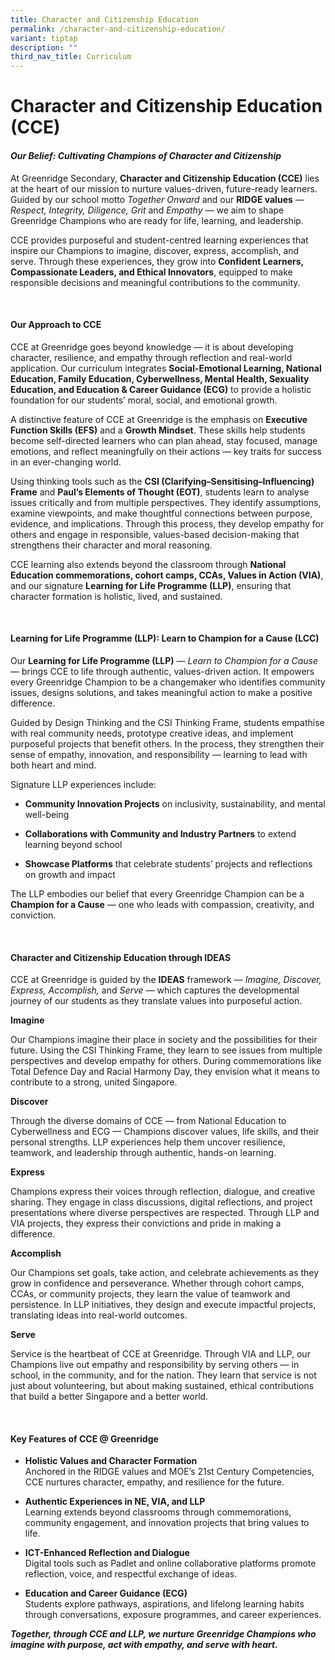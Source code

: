 ```yaml
---
title: Character and Citizenship Education
permalink: /character-and-citizenship-education/
variant: tiptap
description: ""
third_nav_title: Curriculum
---
```

<h1><strong>Character and Citizenship Education (CCE)</strong>&nbsp;</h1>
<h4><strong><em>Our Belief: Cultivating Champions of Character and Citizenship</em></strong>&nbsp;</h4>
<p>At Greenridge Secondary, <strong>Character and Citizenship Education (CCE)</strong> lies
at the heart of our mission to nurture values-driven, future-ready learners.
Guided by our school motto <em>Together Onward</em> and our <strong>RIDGE values</strong> — <em>Respect, Integrity, Diligence, Grit</em> and <em>Empathy</em> —
we aim to shape Greenridge Champions who are ready for life, learning,
and leadership.&nbsp;</p>
<p>CCE provides purposeful and student-centred learning experiences that
inspire our Champions to imagine, discover, express, accomplish, and serve.
Through these experiences, they grow into <strong>Confident Learners, Compassionate Leaders, and Ethical Innovators</strong>,
equipped to make responsible decisions and meaningful contributions to
the community.&nbsp;</p>
<p>&nbsp;</p>
<h4><strong>Our Approach to CCE</strong>&nbsp;</h4>
<p>CCE at Greenridge goes beyond knowledge — it is about developing character,
resilience, and empathy through reflection and real-world application.
Our curriculum integrates <strong>Social-Emotional Learning, National Education, Family Education, Cyberwellness, Mental Health, Sexuality Education, and Education &amp; Career Guidance (ECG)</strong> to
provide a holistic foundation for our students’ moral, social, and emotional
growth.&nbsp;</p>
<p>A distinctive feature of CCE at Greenridge is the emphasis on <strong>Executive Function Skills (EFS)</strong> and
a <strong>Growth Mindset</strong>. These skills help students become self-directed
learners who can plan ahead, stay focused, manage emotions, and reflect
meaningfully on their actions — key traits for success in an ever-changing
world.&nbsp;</p>
<p>Using thinking tools such as the <strong>CSI (Clarifying–Sensitising–Influencing) Frame</strong> and <strong>Paul’s Elements of Thought (EOT)</strong>,
students learn to analyse issues critically and from multiple perspectives.
They identify assumptions, examine viewpoints, and make thoughtful connections
between purpose, evidence, and implications. Through this process, they
develop empathy for others and engage in responsible, values-based decision-making
that strengthens their character and moral reasoning.&nbsp;</p>
<p>CCE learning also extends beyond the classroom through <strong>National Education commemorations, cohort camps, CCAs, Values in Action (VIA)</strong>,
and our signature <strong>Learning for Life Programme (LLP)</strong>, ensuring
that character formation is holistic, lived, and sustained.&nbsp;</p>
<p>&nbsp;</p>
<h4><strong>Learning for Life Programme (LLP): Learn to Champion for a Cause (LCC)</strong>&nbsp;</h4>
<p>Our <strong>Learning for Life Programme (LLP)</strong> — <em>Learn to Champion for a Cause</em> —
brings CCE to life through authentic, values-driven action. It empowers
every Greenridge Champion to be a changemaker who identifies community
issues, designs solutions, and takes meaningful action to make a positive
difference.&nbsp;</p>
<p>Guided by Design Thinking and the CSI Thinking Frame, students empathise
with real community needs, prototype creative ideas, and implement purposeful
projects that benefit others. In the process, they strengthen their sense
of empathy, innovation, and responsibility — learning to lead with both
heart and mind.&nbsp;</p>
<p>Signature LLP experiences include:&nbsp;</p>
<ul>
<li>
<p><strong>Community Innovation Projects</strong> on inclusivity, sustainability,
and mental well-being&nbsp;</p>
</li>
</ul>
<ul>
<li>
<p><strong>Collaborations with Community and Industry Partners</strong> to
extend learning beyond school&nbsp;</p>
</li>
</ul>
<ul>
<li>
<p><strong>Showcase Platforms</strong> that celebrate students’ projects and
reflections on growth and impact&nbsp;</p>
</li>
</ul>
<p>The LLP embodies our belief that every Greenridge Champion can be a <strong>Champion for a Cause</strong> —
one who leads with compassion, creativity, and conviction.&nbsp;</p>
<p>&nbsp;</p>
<h4><strong>Character and Citizenship Education through IDEAS</strong>&nbsp;</h4>
<p>CCE at Greenridge is guided by the <strong>IDEAS</strong> framework — <em>Imagine, Discover, Express, Accomplish,</em> and <em>Serve</em> —
which captures the developmental journey of our students as they translate
values into purposeful action.&nbsp;</p>
<p><strong>Imagine</strong>&nbsp;</p>
<p>Our Champions imagine their place in society and the possibilities for
their future. Using the CSI Thinking Frame, they learn to see issues from
multiple perspectives and develop empathy for others. During commemorations
like Total Defence Day and Racial Harmony Day, they envision what it means
to contribute to a strong, united Singapore.&nbsp;</p>
<p><strong>Discover</strong>&nbsp;</p>
<p>Through the diverse domains of CCE — from National Education to Cyberwellness
and ECG — Champions discover values, life skills, and their personal strengths.
LLP experiences help them uncover resilience, teamwork, and leadership
through authentic, hands-on learning.&nbsp;</p>
<p><strong>Express</strong>&nbsp;</p>
<p>Champions express their voices through reflection, dialogue, and creative
sharing. They engage in class discussions, digital reflections, and project
presentations where diverse perspectives are respected. Through LLP and
VIA projects, they express their convictions and pride in making a difference.&nbsp;</p>
<p><strong>Accomplish</strong>&nbsp;</p>
<p>Our Champions set goals, take action, and celebrate achievements as they
grow in confidence and perseverance. Whether through cohort camps, CCAs,
or community projects, they learn the value of teamwork and persistence.
In LLP initiatives, they design and execute impactful projects, translating
ideas into real-world outcomes.&nbsp;</p>
<p><strong>Serve</strong>&nbsp;</p>
<p>Service is the heartbeat of CCE at Greenridge. Through VIA and LLP, our
Champions live out empathy and responsibility by serving others — in school,
in the community, and for the nation. They learn that service is not just
about volunteering, but about making sustained, ethical contributions that
build a better Singapore and a better world.&nbsp;</p>
<p>&nbsp;</p>
<h4><strong>Key Features of CCE @ Greenridge</strong>&nbsp;</h4>
<ul>
<li>
<p><strong>Holistic Values and Character Formation</strong>&nbsp;
<br>Anchored in the RIDGE values and MOE’s 21st Century Competencies, CCE
nurtures character, empathy, and resilience for the future.&nbsp;</p>
</li>
</ul>
<ul>
<li>
<p><strong>Authentic Experiences in NE, VIA, and LLP</strong>&nbsp;
<br>Learning extends beyond classrooms through commemorations, community engagement,
and innovation projects that bring values to life.&nbsp;</p>
</li>
</ul>
<ul>
<li>
<p><strong>ICT-Enhanced Reflection and Dialogue</strong>&nbsp;
<br>Digital tools such as Padlet and online collaborative platforms promote
reflection, voice, and respectful exchange of ideas.&nbsp;</p>
</li>
</ul>
<ul>
<li>
<p><strong>Education and Career Guidance (ECG)</strong>&nbsp;
<br>Students explore pathways, aspirations, and lifelong learning habits through
conversations, exposure programmes, and career experiences.&nbsp;</p>
</li>
</ul>
<p><strong><em>Together, through CCE and LLP, we nurture Greenridge Champions who imagine with purpose, act with empathy, and serve with heart.</em></strong>&nbsp;</p>
<p>&nbsp;</p>